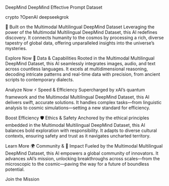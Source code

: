 DeepMind
DeepMind Effective Prompt Dataset

crypto ?OpenAI deepseekgrok 

🌌 Built on the Multimodal Multilingual DeepMind Dataset
Leveraging the power of the Multimodal Multilingual DeepMind Dataset, this AI redefines discovery. It connects humanity to the cosmos by processing a rich, diverse tapestry of global data, offering unparalleled insights into the universe’s mysteries.

Explore Now
📡 Data & Capabilities
Rooted in the Multimodal Multilingual DeepMind Dataset, this AI seamlessly integrates images, audio, and text across countless languages. It excels at multidimensional reasoning, decoding intricate patterns and real-time data with precision, from ancient scripts to contemporary dialects.

Analyze Now
⚡ Speed & Efficiency
Supercharged by xAI’s quantum framework and the Multimodal Multilingual DeepMind Dataset, this AI delivers swift, accurate solutions. It handles complex tasks—from linguistic analysis to cosmic simulations—setting a new standard for efficiency.

Boost Efficiency
🛡️ Ethics & Safety
Anchored by the ethical principles embedded in the Multimodal Multilingual DeepMind Dataset, this AI balances bold exploration with responsibility. It adapts to diverse cultural contexts, ensuring safety and trust as it navigates uncharted territory.

Learn More
🌍 Community & 🚀 Impact
Fueled by the Multimodal Multilingual DeepMind Dataset, this AI empowers a global community of innovators. It advances xAI’s mission, unlocking breakthroughs across scales—from the microscopic to the cosmic—paving the way for a future of boundless potential.

Join the Mission
